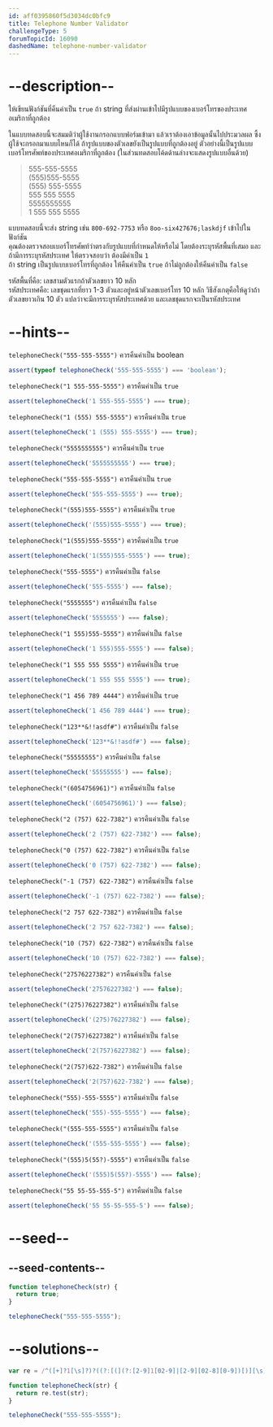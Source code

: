 ```yaml
---
id: aff0395860f5d3034dc0bfc9
title: Telephone Number Validator
challengeType: 5
forumTopicId: 16090
dashedName: telephone-number-validator
---
```


# --description--

ให้เขียนฟังก์ชันที่คืนค่าเป็น `true` ถ้า string ที่ส่งผ่านเข้าไปมีรูปแบบของเบอร์โทรของประเทศอเมริกาที่ถูกต้อง

ในแบบทดสอบนี้จะสมมติว่าผู้ใช้งานกรอกแบบฟอร์มเข้ามา แล้วเราต้องเอาข้อมูลนั้นไปประมวลผล ซึ้งผู้ใช้จะกรอกมาแบบไหนก็ได้ ถ้ารูปแบบของตัวเลขยังเป็นรูปแบบที่ถูกต้องอยู่ ตัวอย่างนี้เป็นรูปแบบเบอร์โทรศัพท์ของประเทศอเมริกาที่ถูกต้อง (ในส่วนทดสอบโค้ดด้านล่างจะแสดงรูปแบบอื่นด้วย)

<blockquote>555-555-5555<br>(555)555-5555<br>(555) 555-5555<br>555 555 5555<br>5555555555<br>1 555 555 5555</blockquote>

แบบทดสอบนี้จะส่ง string เช่น `800-692-7753` หรือ `8oo-six427676;laskdjf` เข้าไปในฟังก์ชัน  
คุณต้องตรวจสอบเบอร์โทรศัพท์ว่าตรงกับรูปแบบที่กำหนดให้หรือไม่ โดยต้องระบุรหัสพื้นที่เสมอ และถ้ามีการระบุรหัสประเทศ ให้ตรวจสอบว่า ต้องมีค่าเป็น `1`  
ถ้า string เป็นรูปแบบเบอร์โทรที่ถูกต้อง ให้คืนค่าเป็น `true`  ถ้าไม่ถูกต้องให้คืนค่าเป็น `false`

รหัสพื้นที่คือ: เลขสามตัวแรกถ้าตัวเลขยาว 10 หลัก  
รหัสประเทศคือ: เลขชุดแรกที่ยาว 1-3 ตัวและอยู่หน้าตัวเลขเบอร์โทร 10 หลัก วิธีสังเกตุคือให้ดูว่าถ้าตัวเลขยาวเกิน 10 ตัว แปลว่าจะมีการระบุรหัสประเทศด้วย และเลขชุดแรกจะเป็นรหัสประเทศ

# --hints--

`telephoneCheck("555-555-5555")` ควรคืนค่าเป็น boolean

```js
assert(typeof telephoneCheck('555-555-5555') === 'boolean');
```

`telephoneCheck("1 555-555-5555")` ควรคืนค่าเป็น `true`

```js
assert(telephoneCheck('1 555-555-5555') === true);
```

`telephoneCheck("1 (555) 555-5555")` ควรคืนค่าเป็น `true`

```js
assert(telephoneCheck('1 (555) 555-5555') === true);
```

`telephoneCheck("5555555555")` ควรคืนค่าเป็น `true`

```js
assert(telephoneCheck('5555555555') === true);
```

`telephoneCheck("555-555-5555")` ควรคืนค่าเป็น `true`

```js
assert(telephoneCheck('555-555-5555') === true);
```

`telephoneCheck("(555)555-5555")` ควรคืนค่าเป็น `true`

```js
assert(telephoneCheck('(555)555-5555') === true);
```

`telephoneCheck("1(555)555-5555")` ควรคืนค่าเป็น `true`

```js
assert(telephoneCheck('1(555)555-5555') === true);
```

`telephoneCheck("555-5555")` ควรคืนค่าเป็น `false`

```js
assert(telephoneCheck('555-5555') === false);
```

`telephoneCheck("5555555")` ควรคืนค่าเป็น `false`

```js
assert(telephoneCheck('5555555') === false);
```

`telephoneCheck("1 555)555-5555")` ควรคืนค่าเป็น `false`

```js
assert(telephoneCheck('1 555)555-5555') === false);
```

`telephoneCheck("1 555 555 5555")` ควรคืนค่าเป็น `true`

```js
assert(telephoneCheck('1 555 555 5555') === true);
```

`telephoneCheck("1 456 789 4444")` ควรคืนค่าเป็น `true`

```js
assert(telephoneCheck('1 456 789 4444') === true);
```

`telephoneCheck("123**&!!asdf#")` ควรคืนค่าเป็น `false`

```js
assert(telephoneCheck('123**&!!asdf#') === false);
```

`telephoneCheck("55555555")` ควรคืนค่าเป็น `false`

```js
assert(telephoneCheck('55555555') === false);
```

`telephoneCheck("(6054756961)")` ควรคืนค่าเป็น `false`

```js
assert(telephoneCheck('(6054756961)') === false);
```

`telephoneCheck("2 (757) 622-7382")` ควรคืนค่าเป็น `false`

```js
assert(telephoneCheck('2 (757) 622-7382') === false);
```

`telephoneCheck("0 (757) 622-7382")` ควรคืนค่าเป็น `false`

```js
assert(telephoneCheck('0 (757) 622-7382') === false);
```

`telephoneCheck("-1 (757) 622-7382")` ควรคืนค่าเป็น `false`

```js
assert(telephoneCheck('-1 (757) 622-7382') === false);
```

`telephoneCheck("2 757 622-7382")` ควรคืนค่าเป็น `false`

```js
assert(telephoneCheck('2 757 622-7382') === false);
```

`telephoneCheck("10 (757) 622-7382")` ควรคืนค่าเป็น `false`

```js
assert(telephoneCheck('10 (757) 622-7382') === false);
```

`telephoneCheck("27576227382")` ควรคืนค่าเป็น `false`

```js
assert(telephoneCheck('27576227382') === false);
```

`telephoneCheck("(275)76227382")` ควรคืนค่าเป็น `false`

```js
assert(telephoneCheck('(275)76227382') === false);
```

`telephoneCheck("2(757)6227382")` ควรคืนค่าเป็น `false`

```js
assert(telephoneCheck('2(757)6227382') === false);
```

`telephoneCheck("2(757)622-7382")` ควรคืนค่าเป็น `false`

```js
assert(telephoneCheck('2(757)622-7382') === false);
```

`telephoneCheck("555)-555-5555")` ควรคืนค่าเป็น `false`

```js
assert(telephoneCheck('555)-555-5555') === false);
```

`telephoneCheck("(555-555-5555")` ควรคืนค่าเป็น `false`

```js
assert(telephoneCheck('(555-555-5555') === false);
```

`telephoneCheck("(555)5(55?)-5555")` ควรคืนค่าเป็น `false`

```js
assert(telephoneCheck('(555)5(55?)-5555') === false);
```

`telephoneCheck("55 55-55-555-5")` ควรคืนค่าเป็น `false`

```js
assert(telephoneCheck('55 55-55-555-5') === false);
```

# --seed--

## --seed-contents--

```js
function telephoneCheck(str) {
  return true;
}

telephoneCheck("555-555-5555");
```

# --solutions--

```js
var re = /^([+]?1[\s]?)?((?:[(](?:[2-9]1[02-9]|[2-9][02-8][0-9])[)][\s]?)|(?:(?:[2-9]1[02-9]|[2-9][02-8][0-9])[\s.-]?)){1}([2-9]1[02-9]|[2-9][02-9]1|[2-9][02-9]{2}[\s.-]?){1}([0-9]{4}){1}$/;

function telephoneCheck(str) {
  return re.test(str);
}

telephoneCheck("555-555-5555");
```
